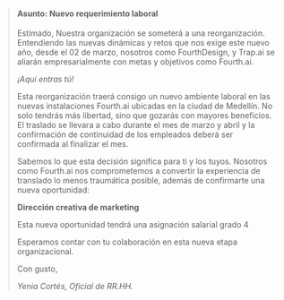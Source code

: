 > #### Asunto: Nuevo requerimiento laboral
>
> Estimado,
> Nuestra organización se someterá a una reorganización. Entendiendo las nuevas dinámicas y retos
> que nos exige este nuevo año, desde el 02 de marzo, nosotros como FourthDesign, y Trap.ai se aliarán
> empresarialmente con metas y objetivos como Fourth.ai.
> 
> *¡Aquí entras tú!*
>
> Esta reorganización traerá consigo un nuevo ambiente laboral en las nuevas instalaciones Fourth.ai
> ubicadas en la ciudad de Medellín. No solo tendrás más libertad, sino que gozarás con mayores
> beneficios.
> El traslado se llevara a cabo durante el mes de marzo y abril y la confirmación de continuidad de los
> empleados deberá ser confirmada al finalizar el mes.
> 
> Sabemos lo que esta decisión significa para ti y los tuyos. Nosotros como Fourth.ai
> nos comprometemos a convertir la experiencia de translado lo menos traumática posible, además de
> confirmarte una nueva oportunidad:
> 
> **Dirección creativa de marketing**
>
> Esta nueva oportunidad tendrá una asignación salarial grado 4
>
> Esperamos contar con tu colaboración en esta nueva etapa organizacional.
>
> Con gusto,
>
> *Yenia Cortés,
> Oficial de RR.HH.*
